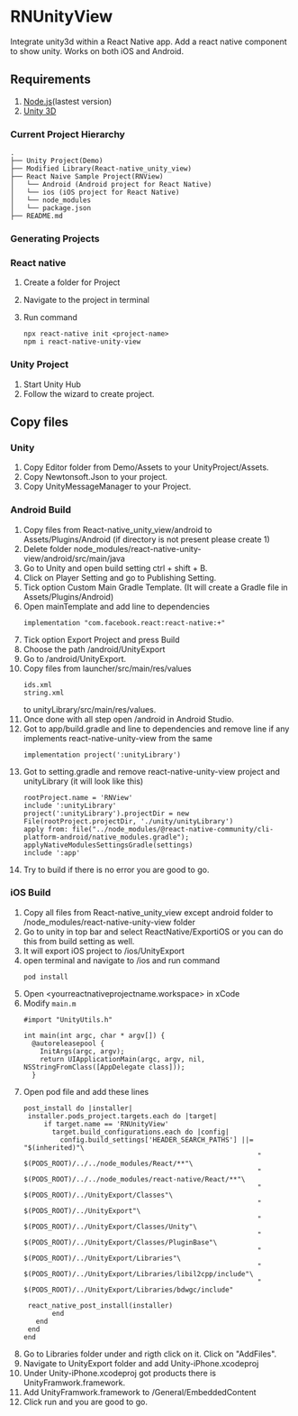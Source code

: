 # RNUnityView

Integrate unity3d within a React Native app. Add a react native component to show unity. Works on both iOS and Android.

## Requirements

1. [Node.js](https://nodejs.org/en/)(lastest version)
2. [Unity 3D](https://unity.com/)

### Current Project Hierarchy

```
.
├── Unity Project(Demo)
├── Modified Library(React-native_unity_view)
├── React Naive Sample Project(RNView)
│   └── Android (Android project for React Native)
│   └── ios (iOS project for React Native)
│   └── node_modules
│   └── package.json
├── README.md
```

### Generating Projects

### React native

1. Create a folder for Project
2. Navigate to the project in terminal
3. Run command

    ```
    npx react-native init <project-name>
    npm i react-native-unity-view
    ```

### Unity Project

1. Start Unity Hub
2. Follow the wizard to create project.


## Copy files

### Unity

1. Copy Editor folder from Demo/Assets to your UnityProject/Assets.
2. Copy Newtonsoft.Json to your project.
3. Copy UnityMessageManager to your Project.

### Android Build

1. Copy files from React-native_unity_view/android to Assets/Plugins/Android (if directory is not present please create 1)
2. Delete folder node_modules/react-native-unity-view/android/src/main/java
3. Go to Unity and open build setting ctrl + shift + B.
4. Click on Player Setting and go to Publishing Setting.
5. Tick option Custom Main Gradle Template. (It will create a Gradle file in Assets/Plugins/Android)
6. Open mainTemplate and add line to dependencies
    ```
    implementation "com.facebook.react:react-native:+"
    ```
7. Tick option Export Project and press Build
8. Choose the path <yourreactnativeprojectname>/android/UnityExport
9. Go to <yourreactnativeprojectname>/android/UnityExport.
10. Copy files from launcher/src/main/res/values
    ```
    ids.xml
    string.xml
    ```
    to unityLibrary/src/main/res/values.
11. Once done with all step open <yourreactnativeprojectname>/android in Android Studio.
12. Got to app/build.gradle and line  to dependencies and remove line if any implements react-native-unity-view from the same
    ```
    implementation project(':unityLibrary')
    ```
13. Got to setting.gradle and remove react-native-unity-view project and unityLibrary (it will look like this)
    ```
    rootProject.name = 'RNView'
    include ':unityLibrary'
    project(':unityLibrary').projectDir = new File(rootProject.projectDir, './unity/unityLibrary')
    apply from: file("../node_modules/@react-native-community/cli-platform-android/native_modules.gradle"); applyNativeModulesSettingsGradle(settings)
    include ':app'
    ```
14. Try to build if there is no error you are good to go.

### iOS Build

1. Copy all files from React-native_unity_view except android folder to <yourreactnativeprojectname>/node_modules/react-native-unity-view folder
2. Go to unity in top bar and select ReactNative/ExportiOS or you can do this from build setting as well.
3. It will export iOS project to <yourreactnativeprojectname>/ios/UnityExport
4. open terminal and navigate to <yourreactnativeprojectname>/ios and run command
    ```
    pod install
    ```
5. Open <yourreactnativeprojectname.workspace> in xCode
6. Modify `main.m`
    ```
    #import "UnityUtils.h"

    int main(int argc, char * argv[]) {
      @autoreleasepool {
        InitArgs(argc, argv);
        return UIApplicationMain(argc, argv, nil, NSStringFromClass([AppDelegate class]));
      }
    ```
7. Open pod file and add these lines
    ```
    post_install do |installer|
     installer.pods_project.targets.each do |target|
         if target.name == 'RNUnityView'
           target.build_configurations.each do |config|
             config.build_settings['HEADER_SEARCH_PATHS'] ||= "$(inherited)"\
                                                              " $(PODS_ROOT)/../../node_modules/React/**"\
                                                              " $(PODS_ROOT)/../../node_modules/react-native/React/**"\
                                                              " $(PODS_ROOT)/../UnityExport/Classes"\
                                                              " $(PODS_ROOT)/../UnityExport"\
                                                              " $(PODS_ROOT)/../UnityExport/Classes/Unity"\
                                                              " $(PODS_ROOT)/../UnityExport/Classes/PluginBase"\
                                                              " $(PODS_ROOT)/../UnityExport/Libraries"\
                                                              " $(PODS_ROOT)/../UnityExport/Libraries/libil2cpp/include"\
                                                              " $(PODS_ROOT)/../UnityExport/Libraries/bdwgc/include"

     react_native_post_install(installer)
           end
       end
     end
    end
    ```
8. Go to Libraries folder under <yourreactnativeprojectname> and rigth click on it. Click on "AddFiles".
9. Navigate to UnityExport folder and add Unity-iPhone.xcodeproj
10. Under Unity-iPhone.xcodeproj got products there is UnityFramwork.framework.
11. Add UnityFramwork.framework to <yourreactnativeprojectname>/General/EmbeddedContent
12. Click run and you are good to go.
